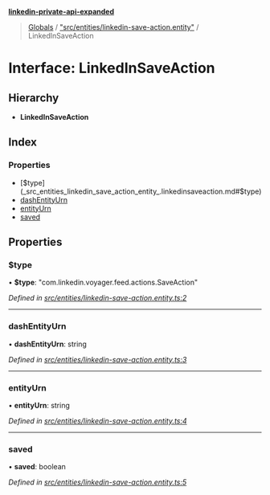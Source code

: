 **[linkedin-private-api-expanded](../README.md)**

> [Globals](../globals.md) / ["src/entities/linkedin-save-action.entity"](../modules/_src_entities_linkedin_save_action_entity_.md) / LinkedInSaveAction

# Interface: LinkedInSaveAction

## Hierarchy

* **LinkedInSaveAction**

## Index

### Properties

* [$type](_src_entities_linkedin_save_action_entity_.linkedinsaveaction.md#$type)
* [dashEntityUrn](_src_entities_linkedin_save_action_entity_.linkedinsaveaction.md#dashentityurn)
* [entityUrn](_src_entities_linkedin_save_action_entity_.linkedinsaveaction.md#entityurn)
* [saved](_src_entities_linkedin_save_action_entity_.linkedinsaveaction.md#saved)

## Properties

### $type

•  **$type**: \"com.linkedin.voyager.feed.actions.SaveAction\"

*Defined in [src/entities/linkedin-save-action.entity.ts:2](https://github.com/khanhtranngoccva/linkedin-private-api/blob/e33dfd5/src/entities/linkedin-save-action.entity.ts#L2)*

___

### dashEntityUrn

•  **dashEntityUrn**: string

*Defined in [src/entities/linkedin-save-action.entity.ts:3](https://github.com/khanhtranngoccva/linkedin-private-api/blob/e33dfd5/src/entities/linkedin-save-action.entity.ts#L3)*

___

### entityUrn

•  **entityUrn**: string

*Defined in [src/entities/linkedin-save-action.entity.ts:4](https://github.com/khanhtranngoccva/linkedin-private-api/blob/e33dfd5/src/entities/linkedin-save-action.entity.ts#L4)*

___

### saved

•  **saved**: boolean

*Defined in [src/entities/linkedin-save-action.entity.ts:5](https://github.com/khanhtranngoccva/linkedin-private-api/blob/e33dfd5/src/entities/linkedin-save-action.entity.ts#L5)*
